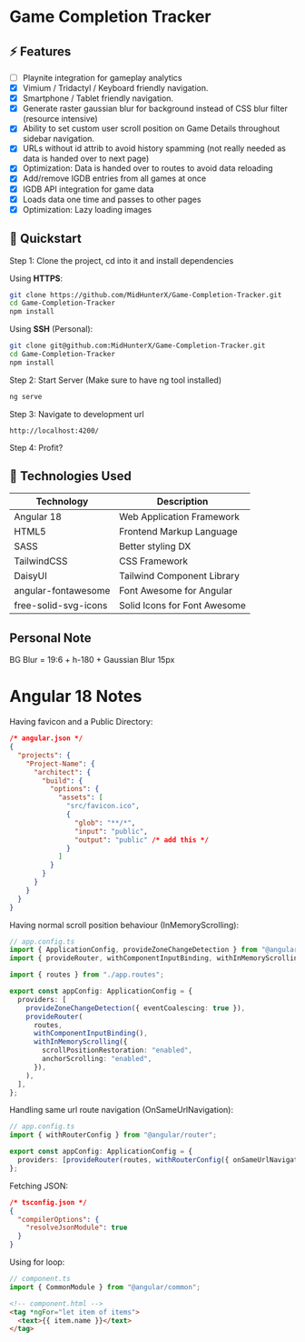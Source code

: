 # Game Completion Tracker

## ⚡ Features

- [ ] Playnite integration for gameplay analytics
- [x] Vimium / Tridactyl / Keyboard friendly navigation.
- [x] Smartphone / Tablet friendly navigation.
- [x] Generate raster gaussian blur for background instead of CSS blur filter (resource intensive)
- [x] Ability to set custom user scroll position on Game Details throughout sidebar navigation.
- [x] URLs without id attrib to avoid history spamming (not really needed as data is handed over to next page)
- [x] Optimization: Data is handed over to routes to avoid data reloading
- [x] Add/remove IGDB entries from all games at once
- [x] IGDB API integration for game data
- [x] Loads data one time and passes to other pages
- [x] Optimization: Lazy loading images

## 🚀 Quickstart

Step 1: Clone the project, cd into it and install dependencies

Using **HTTPS**:

```bash
git clone https://github.com/MidHunterX/Game-Completion-Tracker.git
cd Game-Completion-Tracker
npm install
```

Using **SSH** (Personal):

```bash
git clone git@github.com:MidHunterX/Game-Completion-Tracker.git
cd Game-Completion-Tracker
npm install
```

Step 2: Start Server (Make sure to have ng tool installed)

```bash
ng serve
```

Step 3: Navigate to development url

```
http://localhost:4200/
```

Step 4: Profit?

## 💽 Technologies Used

| Technology           | Description                  |
| -------------------- | ---------------------------- |
| Angular 18           | Web Application Framework    |
| HTML5                | Frontend Markup Language     |
| SASS                 | Better styling DX            |
| TailwindCSS          | CSS Framework                |
| DaisyUI              | Tailwind Component Library   |
| angular-fontawesome  | Font Awesome for Angular     |
| free-solid-svg-icons | Solid Icons for Font Awesome |

## Personal Note

BG Blur = 19:6 + h-180 + Gaussian Blur 15px

# Angular 18 Notes

Having favicon and a Public Directory:

```json
/* angular.json */
{
  "projects": {
    "Project-Name": {
      "architect": {
        "build": {
          "options": {
            "assets": [
              "src/favicon.ico",
              {
                "glob": "**/*",
                "input": "public",
                "output": "public" /* add this */
              }
            ]
          }
        }
      }
    }
  }
}
```

Having normal scroll position behaviour (InMemoryScrolling):

```ts
// app.config.ts
import { ApplicationConfig, provideZoneChangeDetection } from "@angular/core";
import { provideRouter, withComponentInputBinding, withInMemoryScrolling } from "@angular/router";

import { routes } from "./app.routes";

export const appConfig: ApplicationConfig = {
  providers: [
    provideZoneChangeDetection({ eventCoalescing: true }),
    provideRouter(
      routes,
      withComponentInputBinding(),
      withInMemoryScrolling({
        scrollPositionRestoration: "enabled",
        anchorScrolling: "enabled",
      }),
    ),
  ],
};
```

Handling same url route navigation (OnSameUrlNavigation):

```ts
// app.config.ts
import { withRouterConfig } from "@angular/router";

export const appConfig: ApplicationConfig = {
  providers: [provideRouter(routes, withRouterConfig({ onSameUrlNavigation: "reload" }))],
};
```

Fetching JSON:

```json
/* tsconfig.json */
{
  "compilerOptions": {
    "resolveJsonModule": true
  }
}
```

Using for loop:

```ts
// component.ts
import { CommonModule } from "@angular/common";
```

```html
<!-- component.html -->
<tag *ngFor="let item of items">
  <text>{{ item.name }}</text>
</tag>
```
